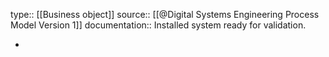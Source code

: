 type:: [[Business object]]
source:: [[@Digital Systems Engineering Process Model Version 1]]
documentation:: Installed system ready for validation.

-